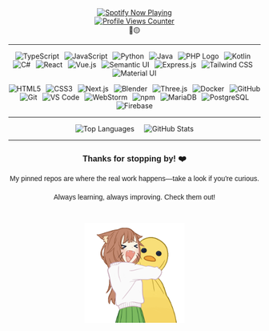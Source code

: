 <div align="center">
  <a href="https://open.spotify.com/user/omnitenebris">
    <img src="https://novatorem.vercel.app/api/spotify?background_color=0d1117&border_color=ffffff" alt="Spotify Now Playing">
  </a>
</div>
<div align="center">
<a href="#">
    <img src="https://komarev.com/ghpvc/?username=paulp111&color=1DB954" alt="Profile Views Counter">
  </a>
  <div>🔵🟡</div>
</div>

  
---

<p align="center">
  <img src="https://cdn.jsdelivr.net/gh/devicons/devicon/icons/typescript/typescript-original.svg" height="50" alt="TypeScript"/>
  &thinsp;
  <img src="https://cdn.jsdelivr.net/gh/devicons/devicon/icons/javascript/javascript-original.svg" height="50" alt="JavaScript"/>
  &thinsp;
  <img src="https://cdn.jsdelivr.net/gh/devicons/devicon/icons/python/python-original.svg" height="50" alt="Python"/>
  &thinsp;
  <img src="https://cdn.jsdelivr.net/gh/devicons/devicon/icons/java/java-original.svg" height="50" alt="Java"/>
  &thinsp;
  <img src="https://www.php.net/images/logos/php-logo.svg" height="40" alt="PHP Logo"/>
  &thinsp;
  <img src="https://cdn.jsdelivr.net/gh/devicons/devicon/icons/kotlin/kotlin-original.svg" height="50" alt="Kotlin"/>
  &thinsp;
  <img src="https://cdn.jsdelivr.net/gh/devicons/devicon/icons/csharp/csharp-original.svg" height="50" alt="C#"/>
  &thinsp;
  <img src="https://cdn.jsdelivr.net/gh/devicons/devicon/icons/react/react-original.svg" height="50" alt="React"/>
  &thinsp;
  <img src="https://cdn.jsdelivr.net/gh/devicons/devicon/icons/vuejs/vuejs-original.svg" height="50" alt="Vue.js"/>
  &thinsp;
  <!-- <img src="https://cdn.jsdelivr.net/gh/devicons/devicon/icons/angularjs/angularjs-original.svg" height="50" alt="Angular"/> -->
  <img src="https://semantic-ui.com/images/logo.png" height="50" alt="Semantic UI"/>
  &thinsp;
  <img src="https://cdn.jsdelivr.net/gh/devicons/devicon/icons/express/express-original.svg" height="50" alt="Express.js"/>
  &thinsp;
  <img src="https://upload.wikimedia.org/wikipedia/commons/d/d5/Tailwind_CSS_Logo.svg" height="50" alt="Tailwind CSS"/>
  &thinsp;
  <img src="https://cdn.jsdelivr.net/gh/devicons/devicon/icons/materialui/materialui-original.svg" height="50" alt="Material UI"/>
</p>

<p align="center">
  <img src="https://cdn.jsdelivr.net/gh/devicons/devicon/icons/html5/html5-original.svg" height="50" alt="HTML5"/>
  &thinsp;
  <img src="https://cdn.jsdelivr.net/gh/devicons/devicon/icons/css3/css3-original.svg" height="50" alt="CSS3"/>
  &thinsp;
  <img src="https://cdn.jsdelivr.net/gh/devicons/devicon/icons/nextjs/nextjs-original.svg" height="50" alt="Next.js"/>
  &thinsp;
  <img src="https://cdn.jsdelivr.net/gh/devicons/devicon/icons/blender/blender-original.svg" height="50" alt="Blender"/>
  &thinsp;
  <img src="https://cdn.jsdelivr.net/gh/devicons/devicon/icons/threejs/threejs-original.svg" height="50" alt="Three.js"/>
  &thinsp;
  <img src="https://cdn.jsdelivr.net/gh/devicons/devicon/icons/docker/docker-original.svg" height="50" alt="Docker"/>
  &thinsp;
  <img src="https://cdn.jsdelivr.net/gh/devicons/devicon/icons/github/github-original.svg" height="50" alt="GitHub"/>
  &thinsp;
  <img src="https://cdn.jsdelivr.net/gh/devicons/devicon/icons/git/git-original.svg" height="50" alt="Git"/>
  &thinsp;
  <img src="https://cdn.jsdelivr.net/gh/devicons/devicon/icons/vscode/vscode-original.svg" height="50" alt="VS Code"/>
  &thinsp;
  <img src="https://cdn.jsdelivr.net/gh/devicons/devicon/icons/webstorm/webstorm-original.svg" height="50" alt="WebStorm"/>
  &thinsp;
  <img src="https://cdn.jsdelivr.net/gh/devicons/devicon/icons/npm/npm-original-wordmark.svg" height="50" alt="npm"/>
  &thinsp;
  <img src="https://cdn.jsdelivr.net/gh/devicons/devicon/icons/mariadb/mariadb-original.svg" height="50" alt="MariaDB"/>
  &thinsp;
  <img src="https://cdn.jsdelivr.net/gh/devicons/devicon/icons/postgresql/postgresql-original.svg" height="50" alt="PostgreSQL"/>
  &thinsp;
  <img src="https://cdn.jsdelivr.net/gh/devicons/devicon/icons/firebase/firebase-plain.svg" height="50" alt="Firebase"/>
</p>


---

<p align="center">
  <img src="https://github-readme-stats.vercel.app/api/top-langs/?username=paulp111&theme=dark&layout=compact" height="165" alt="Top Languages">
  &nbsp;&nbsp;&nbsp;
  <img src="https://github-readme-stats.vercel.app/api?username=paulp111&show_icons=true&theme=dark" height="165" alt="GitHub Stats">
</p>



---
<!--

<p align="center">
  <img src="https://raw.githubusercontent.com/paulp111/paulp111/main/assets/rocket.gif" alt="Rocket" style="width: 150px; height: auto; margin-top: 20px;"/>
</p>

<div align="center" style="margin-top: 30px; padding: 20px; border-top: 1px solid #2e2e2e;">
  <p style="color:#bdbdbd; font-size:14px; font-family:'Verdana', sans-serif; font-style:italic; font-weight: bold;">
    𝘿𝙖𝙧𝙠 𝙢𝙤𝙙𝙚 𝙞𝙨𝙣’𝙩 𝙖 𝙩𝙝𝙚𝙢𝙚
    <br>𝙄𝙩’𝙨 𝙖 𝙡𝙖𝙪𝙣𝙘𝙝𝙥𝙖𝙙
  </p>
</div>

---
-->
<div align="center" style="margin-top: 20px; margin-bottom: 20px; font-family: 'Verdana', sans-serif; line-height: 1.6;"> <h3>Thanks for stopping by! ❤️</h3> <p>
My pinned repos are where the real work happens—take a look if you're curious.</p> <p>Always learning, always improving. Check them out!</p> </div>
<p align="center">
  <img src="https://raw.githubusercontent.com/paulp111/paulp111/main/assets/waifu.gif" alt="Waifu" style="width: 200px; height: auto; margin-top: 20px;"/>
</p>


<!--
<div align="center" style="margin-top: 20px; font-family: 'Verdana', sans-serif; font-size: 20px; color: #bdbdbd; display: flex; justify-content: center; align-items: center; gap: 10px;">
 <span>Follow me </span> 
 <a href="https://www.tiktok.com/@yourusername" target="_blank" style="text-decoration: none;"> 
<img src="https://raw.githubusercontent.com/paulp111/paulp111/main/assets/tiktok.svg" height="35" alt="TikTok" style="vertical-align: middle;"/>
  <!-- <a href="https://www.instagram.com/yourusername" target="_blank" style="text-decoration: none;">
&nbsp;&nbsp;
<img src="https://raw.githubusercontent.com/paulp111/paulp111/main/assets/insta.svg" height="35" alt="Instagram" style="vertical-align: middle;"/>

</div>
-->







